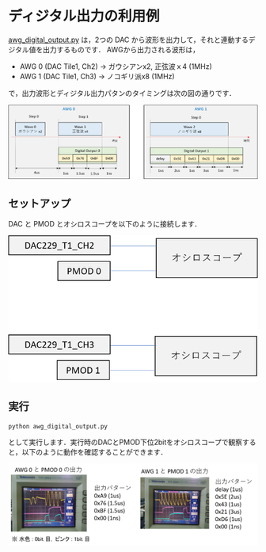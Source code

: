 # ディジタル出力の利用例

[awg_digital_output.py](./awg_digital_output.py) は，2つの DAC から波形を出力して，それと連動するデジタル値を出力するものです．
AWGから出力される波形は，
- AWG 0 (DAC Tile1, Ch2) → ガウシアンx2, 正弦波ｘ4   (1MHz)
- AWG 1 (DAC Tile1, Ch3) → ノコギリ派x8  (1MHz)

で，出力波形とディジタル出力パタンのタイミングは次の図の通りです．

![ディジタル出力サンプル概要](images/digital-output-example-overview.png)

## セットアップ

DAC と PMOD とオシロスコープを以下のように接続します．

![ディジタル出力サンプルのセットアップ](images/digital-output-example-setup.png)

## 実行

```
python awg_digital_output.py
```

として実行します．実行時のDACとPMOD下位2bitをオシロスコープで観察すると，以下のように動作を確認することができます．

![ディジタル出力サンプルの出力結果](images/digital-output-example-result-ja.png)
